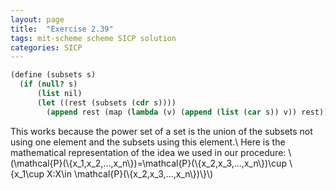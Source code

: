 ```yaml
---
layout: page
title:  "Exercise 2.39"
tags: mit-scheme scheme SICP solution
categories: SICP
---
```

```scheme
(define (subsets s)
  (if (null? s)
      (list nil)
      (let ((rest (subsets (cdr s))))
        (append rest (map (lambda (v) (append (list (car s)) v)) rest)))))
```
This works because the power set of a set is the union of the subsets not using one element and the subsets using this element.\\
Here is the mathematical representation of the idea we used in our procedure: \\(\mathcal{P}(\\{x_1,x_2,...,x_n\\})=\mathcal{P}(\\{x_2,x_3,...,x_n\\})\cup \\{x_1\cup X:X\in \mathcal{P}(\\{x_2,x_3,...,x_n\\})\\}\\)
